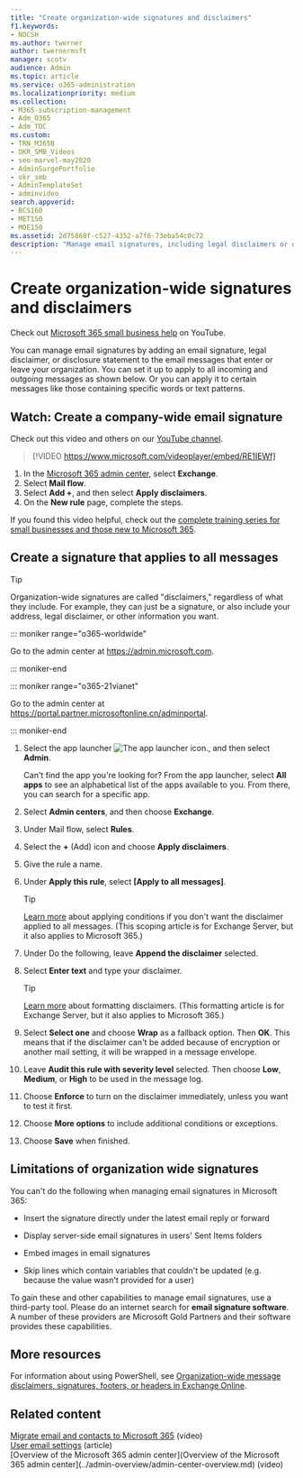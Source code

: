 ```yaml
---
title: "Create organization-wide signatures and disclaimers"
f1.keywords:
- NOCSH
ms.author: twerner
author: twernermsft
manager: scotv
audience: Admin
ms.topic: article
ms.service: o365-administration
ms.localizationpriority: medium
ms.collection: 
- M365-subscription-management 
- Adm_O365
- Adm_TOC
ms.custom:
- TRN_M365B
- OKR_SMB_Videos
- seo-marvel-may2020
- AdminSurgePortfolio
- okr_smb
- AdminTemplateSet
- adminvideo
search.appverid:
- BCS160
- MET150
- MOE150
ms.assetid: 2d75860f-c527-4352-a7f6-73eba54c0c72
description: "Manage email signatures, including legal disclaimers or disclosure statements for all email messages that enter or leave your organization."
---
```


# Create organization-wide signatures and disclaimers

Check out [Microsoft 365 small business help](https://go.microsoft.com/fwlink/?linkid=2197659) on YouTube.

 You can manage email signatures by adding an email signature, legal disclaimer, or disclosure statement to the email messages that enter or leave your organization. You can set it up to apply to all incoming and outgoing messages as shown below. Or you can apply it to certain messages like those containing specific words or text patterns.

## Watch: Create a company-wide email signature
  
Check out this video and others on our [YouTube channel](https://go.microsoft.com/fwlink/?linkid=2198031).

> [!VIDEO https://www.microsoft.com/videoplayer/embed/RE1IEWf] 

1. In the <a href="https://go.microsoft.com/fwlink/p/?linkid=2024339" target="_blank">Microsoft 365 admin center</a>, select **Exchange**.
1. Select **Mail flow**.
1. Select **Add +**, and then select **Apply disclaimers**.
1. On the **New rule** page, complete the steps. 

If you found this video helpful, check out the [complete training series for small businesses and those new to Microsoft 365](../../business-video/index.yml).

## Create a signature that applies to all messages

> [!TIP]
> Organization-wide signatures are called "disclaimers," regardless of what they include. For example, they can just be a signature, or also include your address, legal disclaimer, or other information you want.
    
::: moniker range="o365-worldwide"

Go to the admin center at <a href="https://go.microsoft.com/fwlink/p/?linkid=2024339" target="_blank">https://admin.microsoft.com</a>.

::: moniker-end

::: moniker range="o365-21vianet"

Go to the admin center at <a href="https://go.microsoft.com/fwlink/p/?linkid=850627" target="_blank">https://portal.partner.microsoftonline.cn/adminportal</a>.

::: moniker-end

1. Select the app launcher ![The app launcher icon.](../../media/7502f4ec-3c9a-435d-a7b4-b9cda85189a7.png), and then select **Admin**.
   
    Can't find the app you're looking for? From the app launcher, select **All apps** to see an alphabetical list of the apps available to you. From there, you can search for a specific app. 
    
2. Select **Admin centers**, and then choose **Exchange**.
    
3. Under Mail flow, select **Rules**.
    
4. Select the **+** (Add) icon and choose **Apply disclaimers**.
    
5. Give the rule a name.
    
6. Under **Apply this rule**, select **[Apply to all messages]**.
    
    > [!TIP]
    > [Learn more](/Exchange/policy-and-compliance/mail-flow-rules/signatures#Scoping) about applying conditions if you don't want the disclaimer applied to all messages. (This scoping article is for Exchange Server, but it also applies to Microsoft 365.) 
  
7. Under Do the following, leave **Append the disclaimer** selected. 
    
8.  Select **Enter text** and type your disclaimer. 
    
    > [!TIP]
    > [Learn more](/Exchange/policy-and-compliance/mail-flow-rules/signatures#FormatDisclaimer) about formatting disclaimers. (This formatting article is for Exchange Server, but it also applies to Microsoft 365.) 

9. Select **Select one** and choose **Wrap** as a fallback option. Then **OK**. This means that if the disclaimer can't be added because of encryption or another mail setting, it will be wrapped in a message envelope.
    
10. Leave **Audit this rule with severity level** selected. Then choose **Low**, **Medium**, or **High** to be used in the message log. 
    
11. Choose **Enforce** to turn on the disclaimer immediately, unless you want to test it first. 
    
12. Choose **More options** to include additional conditions or exceptions. 
    
13. Choose **Save** when finished. 
    
## Limitations of organization wide signatures

You can't do the following when managing email signatures in Microsoft 365:
  
- Insert the signature directly under the latest email reply or forward
    
- Display server-side email signatures in users' Sent Items folders
    
- Embed images in email signatures
    
- Skip lines which contain variables that couldn't be updated (e.g. because the value wasn't provided for a user)
    
To gain these and other capabilities to manage email signatures, use a third-party tool. Please do an internet search for **email signature software**. A number of these providers are Microsoft Gold Partners and their software provides these capabilities. 
  
## More resources

For information about using PowerShell, see [Organization-wide message disclaimers, signatures, footers, or headers in Exchange Online](/exchange/security-and-compliance/mail-flow-rules/disclaimers-signatures-footers-or-headers).

## Related content

[Migrate email and contacts to Microsoft 365](migrate-email-and-contacts-admin.md) (video)\
[User email settings](../email/office-365-user-email-settings.md) (article)\
[Overview of the Microsoft 365 admin center](Overview of the Microsoft 365 admin center](../admin-overview/admin-center-overview.md) (video)

